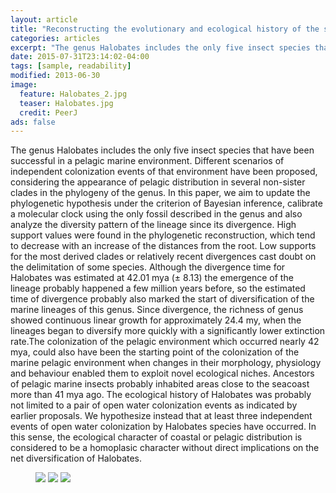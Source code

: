 ```yaml
---
layout: article
title: "Reconstructing the evolutionary and ecological history of the sea skaters Halobates spp. (Heteroptera: Gerridae)"
categories: articles
excerpt: "The genus Halobates includes the only five insect species that have been successful in a pelagic marine environment. Different scenarios of independent colonization events of that environment have been proposed, considering the appearance of pelagic distribution in several non-sister clades in the phylogeny of the genus. In this paper, we aim to update the phylogenetic hypothesis under the criterion of Bayesian inference, calibrate a molecular clock using the only fossil described in the genus and also analyze the diversity pattern of the lineage since its divergence. High support values were found in the phylogenetic reconstruction, which tend to decrease with an increase of the distances from the root. Low supports for the most derived clades or relatively recent divergences cast doubt on the delimitation of some species. Although the divergence time for Halobates was estimated at 42.01 mya (± 8.13) the emergence of the lineage probably happened a few million years before, so the estimated time of divergence probably also marked the start of diversification of the marine lineages of this genus. Since divergence, the richness of genus showed continuous linear growth for approximately 24.4 my, when the lineages began to diversify more quickly with a significantly lower extinction rate.The colonization of the pelagic environment which occurred nearly 42 mya, could also have been the starting point of the colonization of the marine pelagic environment when changes in their morphology, physiology and behaviour enabled them to exploit novel ecological niches. Ancestors of pelagic marine insects probably inhabited areas close to the seacoast more than 41 mya ago. The ecological history of Halobates was probably not limited to a pair of open water colonization events as indicated by earlier proposals. We hypothesize instead that at least three independent events of open water colonization by Halobates species have occurred. In this sense, the ecological character of coastal or pelagic distribution is considered to be a homoplasic character without direct implications on the net diversification of Halobates."
date: 2015-07-31T23:14:02-04:00
tags: [sample, readability]
modified: 2013-06-30
image:
  feature: Halobates_2.jpg
  teaser: Halobates.jpg
  credit: PeerJ
ads: false  
---
```


The genus Halobates includes the only five insect species that have been successful in a pelagic marine environment. Different scenarios of independent colonization events of that environment have been proposed, considering the appearance of pelagic distribution in several non-sister clades in the phylogeny of the genus. In this paper, we aim to update the phylogenetic hypothesis under the criterion of Bayesian inference, calibrate a molecular clock using the only fossil described in the genus and also analyze the diversity pattern of the lineage since its divergence. High support values were found in the phylogenetic reconstruction, which tend to decrease with an increase of the distances from the root. Low supports for the most derived clades or relatively recent divergences cast doubt on the delimitation of some species. Although the divergence time for Halobates was estimated at 42.01 mya (± 8.13) the emergence of the lineage probably happened a few million years before, so the estimated time of divergence probably also marked the start of diversification of the marine lineages of this genus. Since divergence, the richness of genus showed continuous linear growth for approximately 24.4 my, when the lineages began to diversify more quickly with a significantly lower extinction rate.The colonization of the pelagic environment which occurred nearly 42 mya, could also have been the starting point of the colonization of the marine pelagic environment when changes in their morphology, physiology and behaviour enabled them to exploit novel ecological niches. Ancestors of pelagic marine insects probably inhabited areas close to the seacoast more than 41 mya ago. The ecological history of Halobates was probably not limited to a pair of open water colonization events as indicated by earlier proposals. We hypothesize instead that at least three independent events of open water colonization by Halobates species have occurred. In this sense, the ecological character of coastal or pelagic distribution is considered to be a homoplasic character without direct implications on the net diversification of Halobates.

<figure class="third">
	<a href="http://placehold.it/1200x600.gif"><img src="http://placehold.it/900x450.gif"></a>
	<a href="http://placehold.it/1200x600.gif"><img src="http://placehold.it/900x450.gif"></a>
	<a href="http://placehold.it/1200x600.gif"><img src="http://placehold.it/900x450.gif"></a>
</figure>
